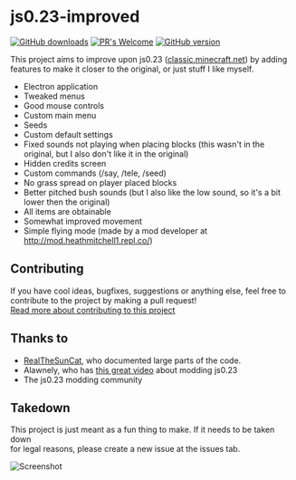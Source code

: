# js0.23-improved

[![GitHub downloads](https://img.shields.io/github/downloads/RobinBoers/js0.23-improved/total)](https://github.com/RobinBoers/js0.23-improved/releases)
[![PR's Welcome](https://img.shields.io/badge/PRs-welcome-brightgreen.svg?style=flat)](http://makeapullrequest.com)
[![GitHub version](https://img.shields.io/github/v/release/RobinBoers/js0.23-improved?include_prereleases)](https://github.com/RobinBoers/js0.23-improved/releases)

This project aims to improve upon js0.23 ([classic.minecraft.net](https://classic.minecraft.net)) by adding features to make it closer to the original, or just stuff I like myself.

- Electron application
- Tweaked menus
- Good mouse controls
- Custom main menu
- Seeds
- Custom default settings
- Fixed sounds not playing when placing blocks (this wasn't in the original, but I also don't like it in the original)
- Hidden credits screen
- Custom commands (/say, /tele, /seed)
- No grass spread on player placed blocks
- Better pitched bush sounds (but I also like the low sound, so it's a bit lower then the original)
- All items are obtainable
- Somewhat improved movement
- Simple flying mode (made by a mod developer at <http://mod.heathmitchell1.repl.co/>)

## Contributing

If you have cool ideas, bugfixes, suggestions or anything else,
feel free to contribute to the project by making a pull request!  
[Read more about contributing to this project](CONTRIBUTING.md)

## Thanks to

- [RealTheSunCat](https://github.com/RealTheSunCat/Minecraft-Classic-Reversed), who documented large parts of the code.  
- Alawnely, who has [this great video](https://www.youtube.com/watch?v=SFom-RNcLps&t=586s) about modding js0.23
- The js0.23 modding community

## Takedown

This project is just meant as a fun thing to make. If it needs to be taken down  
for legal reasons, please create a new issue at the issues tab.

![Screenshot](screenshot.png)
